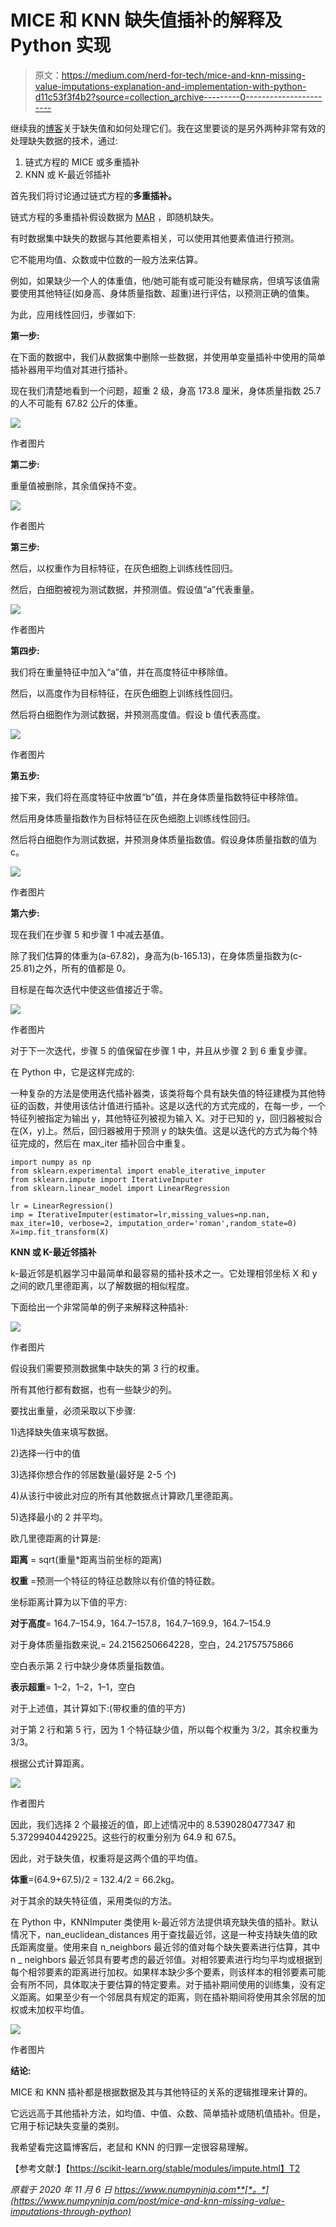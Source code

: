 # MICE 和 KNN 缺失值插补的解释及 Python 实现

> 原文：<https://medium.com/nerd-for-tech/mice-and-knn-missing-value-imputations-explanation-and-implementation-with-python-d11c53f3f4b2?source=collection_archive---------0----------------------->

继续我的[博客](/the-innovation/feature-engineering-handling-missing-numeric-data-with-python-7be1e871f85e)关于缺失值和如何处理它们。我在这里要谈的是另外两种非常有效的处理缺失数据的技术，通过:

1.  链式方程的 MICE 或多重插补
2.  KNN 或 K-最近邻插补

首先我们将讨论通过链式方程的**多重插补。**

链式方程的多重插补假设数据为 [MAR](/the-innovation/feature-engineering-handling-missing-numeric-data-with-python-7be1e871f85e) ，即随机缺失。

有时数据集中缺失的数据与其他要素相关，可以使用其他要素值进行预测。

它不能用均值、众数或中位数的一般方法来估算。

例如，如果缺少一个人的体重值，他/她可能有或可能没有糖尿病，但填写该值需要使用其他特征(如身高、身体质量指数、超重)进行评估，以预测正确的值集。

为此，应用线性回归，步骤如下:

**第一步:**

在下面的数据中，我们从数据集中删除一些数据，并使用单变量插补中使用的简单插补器用平均值对其进行插补。

现在我们清楚地看到一个问题，超重 2 级，身高 173.8 厘米，身体质量指数 25.7 的人不可能有 67.82 公斤的体重。

![](img/7f0a18ab61c8fea0ccc4a7fa37ed855f.png)

作者图片

**第二步:**

重量值被删除，其余值保持不变。

![](img/b3fd79b720be2426f49a8a8e5a9ae782.png)

作者图片

**第三步:**

然后，以权重作为目标特征，在灰色细胞上训练线性回归。

然后，白细胞被视为测试数据，并预测值。假设值“a”代表重量。

![](img/b3ae107d55994dc3201f180062a35016.png)

作者图片

**第四步:**

我们将在重量特征中加入“a”值，并在高度特征中移除值。

然后，以高度作为目标特征，在灰色细胞上训练线性回归。

然后将白细胞作为测试数据，并预测高度值。假设 b 值代表高度。

![](img/53def94d439d063037f49c5832298881.png)

作者图片

**第五步:**

接下来，我们将在高度特征中放置“b”值，并在身体质量指数特征中移除值。

然后用身体质量指数作为目标特征在灰色细胞上训练线性回归。

然后将白细胞作为测试数据，并预测身体质量指数值。假设身体质量指数的值为 c。

![](img/ef629b01cac43a8fa27e19a17a13bfa6.png)

作者图片

**第六步:**

现在我们在步骤 5 和步骤 1 中减去基值。

除了我们估算的体重为(a-67.82)，身高为(b-165.13)，在身体质量指数为(c-25.81)之外，所有的值都是 0。

目标是在每次迭代中使这些值接近于零。

![](img/acd04874e5a4bccc6ebb8e75c28f1c2e.png)

作者图片

对于下一次迭代，步骤 5 的值保留在步骤 1 中，并且从步骤 2 到 6 重复步骤。

在 Python 中，它是这样完成的:

一种复杂的方法是使用迭代插补器类，该类将每个具有缺失值的特征建模为其他特征的函数，并使用该估计值进行插补。这是以迭代的方式完成的，在每一步，一个特征列被指定为输出 y，其他特征列被视为输入 X。对于已知的 y，回归器被拟合在(X，y)上。然后，回归器被用于预测 y 的缺失值。这是以迭代的方式为每个特征完成的，然后在 max_iter 插补回合中重复。

```
import numpy as np
from sklearn.experimental import enable_iterative_imputer
from sklearn.impute import IterativeImputer
from sklearn.linear_model import LinearRegression

lr = LinearRegression()
imp = IterativeImputer(estimator=lr,missing_values=np.nan, max_iter=10, verbose=2, imputation_order='roman',random_state=0)
X=imp.fit_transform(X)
```

**KNN 或 K-最近邻插补**

k-最近邻是机器学习中最简单和最容易的插补技术之一。它处理相邻坐标 X 和 y 之间的欧几里德距离，以了解数据的相似程度。

下面给出一个非常简单的例子来解释这种插补:

![](img/31a36b1799126d914dddc2c8b877768c.png)

作者图片

假设我们需要预测数据集中缺失的第 3 行的权重。

所有其他行都有数据，也有一些缺少的列。

要找出重量，必须采取以下步骤:

1)选择缺失值来填写数据。

2)选择一行中的值

3)选择你想合作的邻居数量(最好是 2-5 个)

4)从该行中彼此对应的所有其他数据点计算欧几里德距离。

5)选择最小的 2 并平均。

欧几里德距离的计算是:

**距离** = sqrt(重量*距离当前坐标的距离)

**权重** =预测一个特征的特征总数除以有价值的特征数。

坐标距离计算为以下值的平方:

**对于高度**= 164.7–154.9，164.7–157.8，164.7–169.9，164.7–154.9

对于身体质量指数来说,= 24.2156250664228，空白，24.21757575866

空白表示第 2 行中缺少身体质量指数值。

**表示超重**= 1–2，1–2，1–1，空白

对于上述值，其计算如下:(带权重的值的平方)

对于第 2 行和第 5 行，因为 1 个特征缺少值，所以每个权重为 3/2，其余权重为 3/3。

根据公式计算距离。

![](img/3cb087831ba2c23c90245fa2dab02638.png)

作者图片

因此，我们选择 2 个最接近的值，即上述情况中的 8.5390280477347 和 5.37299404429225。这些行的权重分别为 64.9 和 67.5。

因此，对于缺失值，权重将是这两个值的平均值。

**体重**=(64.9+67.5)/2 = 132.4/2 = 66.2kg。

对于其余的缺失特征值，采用类似的方法。

在 Python 中，KNNImputer 类使用 k-最近邻方法提供填充缺失值的插补。默认情况下，nan_euclidean_distances 用于查找最近邻，这是一种支持缺失值的欧氏距离度量。使用来自 n_neighbors 最近邻的值对每个缺失要素进行估算，其中 n _ neighbors 最近邻具有要考虑的最近邻值。对相邻要素进行均匀平均或根据到每个相邻要素的距离进行加权。如果样本缺少多个要素，则该样本的相邻要素可能会有所不同，具体取决于要估算的特定要素。对于插补期间使用的训练集，没有定义距离。如果至少有一个邻居具有规定的距离，则在插补期间将使用其余邻居的加权或未加权平均值。

![](img/2458ab62ed135a748c261645cf2f36e5.png)

作者图片

**结论:**

MICE 和 KNN 插补都是根据数据及其与其他特征的关系的逻辑推理来计算的。

它远远高于其他插补方法，如均值、中值、众数、简单插补或随机值插补。但是，它用于标记缺失变量的类别。

我希望看完这篇博客后，老鼠和 KNN 的归罪一定很容易理解。

【参考文献:】【https://scikit-learn.org/stable/modules/impute.html】T2

*原载于 2020 年 11 月 6 日 https://www.numpyninja.com**[*。*](https://www.numpyninja.com/post/mice-and-knn-missing-value-imputations-through-python)*